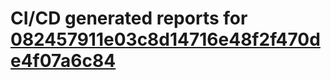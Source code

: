 # CI/CD generated reports for [082457911e03c8d14716e48f2f470de4f07a6c84](https://github.com/hydephp/develop/commit/082457911e03c8d14716e48f2f470de4f07a6c84)
